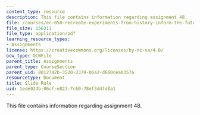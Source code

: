 ```yaml
---
content_type: resource
description: This file contains information regarding assignment 48.
file: /courses/ec-050-recreate-experiments-from-history-inform-the-future-from-the-past-galileo-january-iap-2010/1ede924b06cfe8237c6078ef3d4fd8a1_MITEC_050IAP10_assn48.pdf
file_size: 156311
file_type: application/pdf
learning_resource_types:
- Assignments
license: https://creativecommons.org/licenses/by-nc-sa/4.0/
ocw_type: OCWFile
parent_title: Assignments
parent_type: CourseSection
parent_uid: 8012742b-3520-2379-06a2-d660cea0357a
resourcetype: Document
title: Slide Rule
uid: 1ede924b-06cf-e823-7c60-78ef3d4fd8a1
---
```

This file contains information regarding assignment 48.